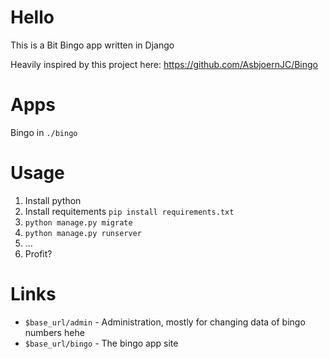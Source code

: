 # Hello
This is a Bit Bingo app written in Django

Heavily inspired by this project here: https://github.com/AsbjoernJC/Bingo

# Apps

Bingo in `./bingo`

# Usage

1. Install python
2. Install requitements `pip install requirements.txt`
3. `python manage.py migrate`
4. `python manage.py runserver`
5. ...
6. Profit?

# Links

- `$base_url/admin` - Administration, mostly for changing data of bingo numbers hehe
- `$base_url/bingo` - The bingo app site
